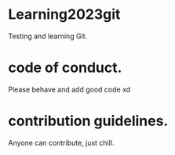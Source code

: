 # Learning2023git

Testing and learning Git.

# code of conduct.

Please behave and add good code xd



#  contribution guidelines.

 Anyone can contribute, just chill.

